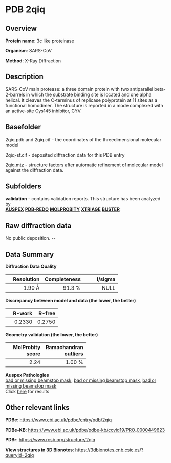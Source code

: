 # PDB 2qiq

## Overview

**Protein name**: 3c like proteinase

**Organism**: SARS-CoV

**Method**: X-Ray Diffraction

## Description

SARS-CoV main protease: a three domain protein with two antiparallel beta-2-barrels in which the substrate binding site is located and one alpha helical. It cleaves the C-terminus of replicase polyprotein at 11 sites as a functional homodimer. The structure is reported in a mode complexed with an active-site Cys145 inhibitor, [CYV](https://www.rcsb.org/ligand/CYV)

## Basefolder

2qiq.pdb and 2qiq.cif - the coordinates of the threedimensional molecular model

2qiq-sf.cif - deposited diffraction data for this PDB entry

2qiq.mtz - structure factors after automatic refinement of molecular model against the diffraction data.

## Subfolders





**validation** - contains validation reports. This structure has been analyzed by <br>[**AUSPEX**](https://github.com/thorn-lab/coronavirus_structural_task_force/tree/master/pdb/3c_like_proteinase/SARS-CoV/2qiq/validation/auspex) [**PDB-REDO**](https://github.com/thorn-lab/coronavirus_structural_task_force/tree/master/pdb/3c_like_proteinase/SARS-CoV/2qiq/validation/pdb-redo) [**MOLPROBITY**](https://github.com/thorn-lab/coronavirus_structural_task_force/tree/master/pdb/3c_like_proteinase/SARS-CoV/2qiq/validation/molprobity) [**XTRIAGE**](https://github.com/thorn-lab/coronavirus_structural_task_force/blob/master/pdb/3c_like_proteinase/SARS-CoV/2qiq/validation/Xtriage_output.log) [**BUSTER**](https://www.globalphasing.com/buster/wiki/index.cgi?Covid19Pdb2QIQ) 



## Raw diffraction data

No public deposition. --<br> 

## Data Summary
**Diffraction Data Quality**

|   | Resolution | Completeness| I/sigma |
|---|-------------:|----------------:|--------------:|
|   |1.90 Å|91.3  %|<img width=50/>NULL |

**Discrepancy between model and data (the lower, the better)**

|   | **R-work**| **R-free**   
|---|-------------:|----------------:|           
||  0.2330|  0.2750|

**Geometry validation (the lower, the better)**

|   |**MolProbity<br>score**| **Ramachandran<br>outliers** 
|---|-------------:|----------------:|
||  2.24|  1.00 %|

**Auspex Pathologies**<br> [bad or missing beamstop mask](https://www.auspex.de/pathol/#2), [bad or missing beamstop mask](https://www.auspex.de/pathol/#2), [bad or missing beamstop mask](https://www.auspex.de/pathol/#2)<br>Click [here](https://github.com/thorn-lab/coronavirus_structural_task_force/blob/master/pdb/3c_like_proteinase/SARS-CoV/2qiq/validation/auspex/2qiq_auspex_comments.txt)  for results

 



## Other relevant links 
**PDBe**:  https://www.ebi.ac.uk/pdbe/entry/pdb/2qiq

**PDBe-KB**: https://www.ebi.ac.uk/pdbe/pdbe-kb/covid19/PRO_0000449623 
 
**PDBr**: https://www.rcsb.org/structure/2qiq 

**View structures in 3D Bionotes**: https://3dbionotes.cnb.csic.es/?queryId=2qiq

